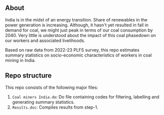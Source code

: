 ## About
India is in the midst of an energy transition. Share of renewables in the power generation is increasing. Although, it hasn't yet resulted in fall in demand for coal, we might just peak in terms of our coal consumption by 2040. Very little is understood about the impact of this coal phasedown on our workers and associated livelihoods. 

Based on raw data from 2022-23 PLFS survey, this repo estimates summary statistics on socio-economic characteristics of workers in coal mining in India. 


## Repo structure
This repo consists of the following major files:
1. `Coal miners India.do`: Do file containing codes for filtering, labelling and generating summary statistics. 
2. `Results.doc`: Compiles results from step-1.